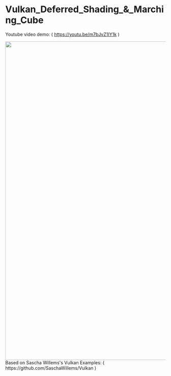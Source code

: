 # Vulkan_Deferred_Shading_&_Marching_Cube
Youtube video demo: ( https://youtu.be/m7bJvZ1IY1k )
<div class="row">
  <img src="images/Marching_Cube.png?raw=true" width="1000">
</div>
Based on Sascha Willems's Vulkan Examples: ( https://github.com/SaschaWillems/Vulkan )
